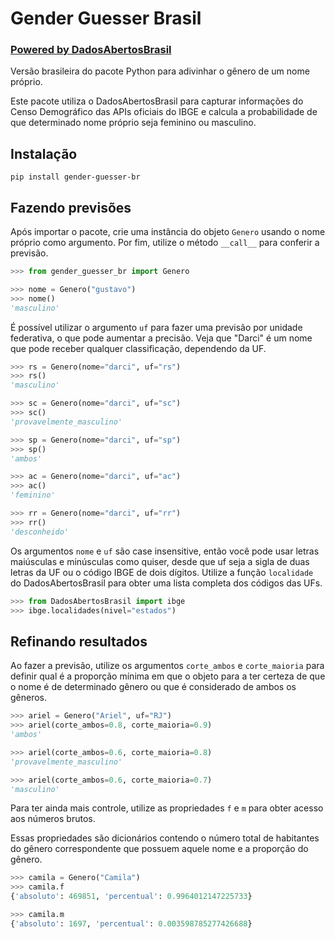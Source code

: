 # Gender Guesser Brasil
### [Powered by DadosAbertosBrasil](https://www.gustavofurtado.com/dab.html)

Versão brasileira do pacote Python para adivinhar o gênero de um nome próprio.

Este pacote utiliza o DadosAbertosBrasil para capturar informações do Censo Demográfico das APIs oficiais do IBGE e calcula a probabilidade de que determinado nome próprio seja feminino ou masculino.

## Instalação

```pip install gender-guesser-br```

## Fazendo previsões

Após importar o pacote, crie uma instância do objeto `Genero` usando o nome próprio como argumento. Por fim, utilize o método `__call__` para conferir a previsão.

```python
>>> from gender_guesser_br import Genero

>>> nome = Genero("gustavo")
>>> nome()
'masculino'
```

É possível utilizar o argumento `uf` para fazer uma previsão por unidade federativa, o que pode aumentar a precisão. Veja que "Darci" é um nome que pode receber qualquer classificação, dependendo da UF.

```python
>>> rs = Genero(nome="darci", uf="rs")
>>> rs()
'masculino'

>>> sc = Genero(nome="darci", uf="sc")
>>> sc()
'provavelmente_masculino'

>>> sp = Genero(nome="darci", uf="sp")
>>> sp()
'ambos'

>>> ac = Genero(nome="darci", uf="ac")
>>> ac()
'feminino'

>>> rr = Genero(nome="darci", uf="rr")
>>> rr()
'desconheido'
```

Os argumentos `nome` e `uf` são case insensitive, então você pode usar letras maiúsculas e minúsculas como quiser, desde que uf seja a sigla de duas letras da UF ou o código IBGE de dois dígitos. Utilize a função `localidade` do DadosAbertosBrasil para obter uma lista completa dos códigos das UFs.

```python
>>> from DadosAbertosBrasil import ibge
>>> ibge.localidades(nivel="estados")
```

## Refinando resultados

Ao fazer a previsão, utilize os argumentos `corte_ambos` e `corte_maioria` para definir qual é a proporção mínima em que o objeto para a ter certeza de que o nome é de determinado gênero ou que é considerado de ambos os gêneros.

```python
>>> ariel = Genero("Ariel", uf="RJ")
>>> ariel(corte_ambos=0.8, corte_maioria=0.9)
'ambos'

>>> ariel(corte_ambos=0.6, corte_maioria=0.8)
'provavelmente_masculino'

>>> ariel(corte_ambos=0.6, corte_maioria=0.7)
'masculino'
```

Para ter ainda mais controle, utilize as propriedades `f` e `m` para obter acesso aos números brutos.

Essas propriedades são dicionários contendo o número total de habitantes do gênero correspondente que possuem aquele nome e a proporção do gênero.

```python
>>> camila = Genero("Camila")
>>> camila.f
{'absoluto': 469851, 'percentual': 0.9964012147225733}

>>> camila.m
{'absoluto': 1697, 'percentual': 0.003598785277426688}
```
